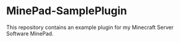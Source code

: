 # MinePad-SamplePlugin
This repository contains an example plugin for my Minecraft Server Software MinePad.
